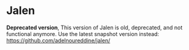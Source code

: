 # Jalen

**Deprecated version**, This version of Jalen is old, deprecated, and not functional anymore.
Use the latest snapshot version instead: https://github.com/adelnoureddine/jalen/